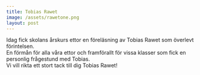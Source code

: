 ```yaml
---
title: Tobias Rawet
image: /assets/rawetone.png
layout: post
---
```


Idag fick skolans årskurs ettor en föreläsning av Tobias Rawet som överlevt förintelsen.<br>
En förmån för alla våra ettor och framförallt för vissa klasser som fick en personlig frågestund med Tobias.<br>
Vi vill rikta ett stort tack till dig Tobias Rawet!
